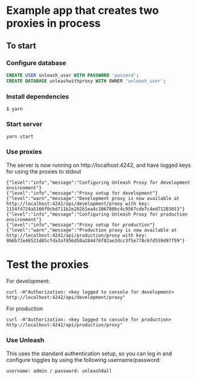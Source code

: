 # Example app that creates two proxies in process

## To start

### Configure database
```sql
CREATE USER unleash_user WITH PASSWORD 'passord';
CREATE DATABASE unleashwithproxy WITH OWNER 'unleash_user';
```

### Install dependencies
```shell
$ yarn
```

### Start server
```shell
yarn start
```

### Use proxies

The server is now running on http://localhost:4242, and have logged keys for using the proxies to stdout
```shell
{"level":"info","message":"Configuring Unleash Proxy for development environment"}
{"level":"info","message":"Proxy setup for development"}
{"level":"warn","message":"Development proxy is now available at http://localhost:4242/api/development/proxy with key: 1154fd724a5166f0cbd711b2e282b1ea4c106780bc4c9567cde7c4ed71283013"}
{"level":"info","message":"Configuring Unleash Proxy for production environment"}
{"level":"info","message":"Proxy setup for production"}
{"level":"warn","message":"Production proxy is now available at http://localhost:4242/api/production/proxy with key: 9b6b72e46521d85cfda3af856d50a284476f82ae3dcc3f5e778c6fd559d97f59"}

```

# Test the proxies

For development:
```shell
curl -H"Authorization: <key logged to console for development> http://localhost:4242/api/development/proxy"
```

For production
```shell
curl -H"Authorization: <key logged to console for production> http://localhost:4242/api/production/proxy"
```


### Use Unleash
 
This uses the standard authentication setup, so you can log in and configure toggles by using the following username/password:

`username: admin / password: unleash4all`





